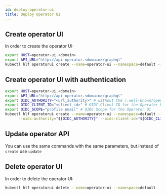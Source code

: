 ```yaml
---
id: deploy-operator-ui
title: Deploy Operator UI
---
```



## Create operator UI
In order to create the operator UI:

```bash
export HOST=operator-ui.<domain>
export API_URL="http://api-operator.<domain>/graphql"
kubectl hlf operatorui create --name=operator-ui --namespace=default --hosts=$HOST --ingress-class-name=istio --api-url=$API_URL
```

## Create operator UI with authentication

```bash
export HOST=operator-ui.<domain>
export API_URL="http://api-operator.<domain>/graphql"
export OIDC_AUTHORITY="<url_authority>" # without the /.well-known/openid-configuration
export OIDC_CLIENT_ID="<client_id>" # OIDC Client ID for the Operator UI
export OIDC_SCOPE="profile email" # OIDC Scope for the Operator UI
kubectl hlf operatorui create --name=operator-ui --namespace=default --hosts=$HOST --ingress-class-name=istio --api-url=$API_URL \
      --oidc-authority="${OIDC_AUTHORITY}" --oidc-client-id="${OIDC_CLIENT_ID}" --oidc-scope="${OIDC_SCOPE}"         
```

## Update operator API

You can use the same commands with the same parameters, but instead of `create` use `update`

## Delete operator UI
In order to delete the operator UI:

```bash
kubectl hlf operatorui delete --name=operator-ui --namespace=default
```

